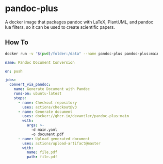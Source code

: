 # pandoc-plus

A docker image that packages pandoc with LaTeX, PlantUML, and pandoc lua filters, so it can be used to create scientific papers.

## How To

```bash
docker run -v "$(pwd)/folder:/data" --name pandoc-plus pandoc-plus:main -d main.yaml -o outfile.pdf
```

```yaml
name: Pandoc Document Conversion

on: push

jobs:
  convert_via_pandoc:
    name: Generate Document with Pandoc
    runs-on: ubuntu-latest
    steps:
      - name: Checkout repository
        uses: actions/checkout@v3
      - name: Generate document
        uses: docker://ghcr.io/devantler/pandoc-plus:main
        with: 
          args: >-
            -d main.yaml 
            -o document.pdf
      - name: Upload generated document
        uses: actions/upload-artifact@master
        with:
          name: file.pdf
          path: file.pdf
```
